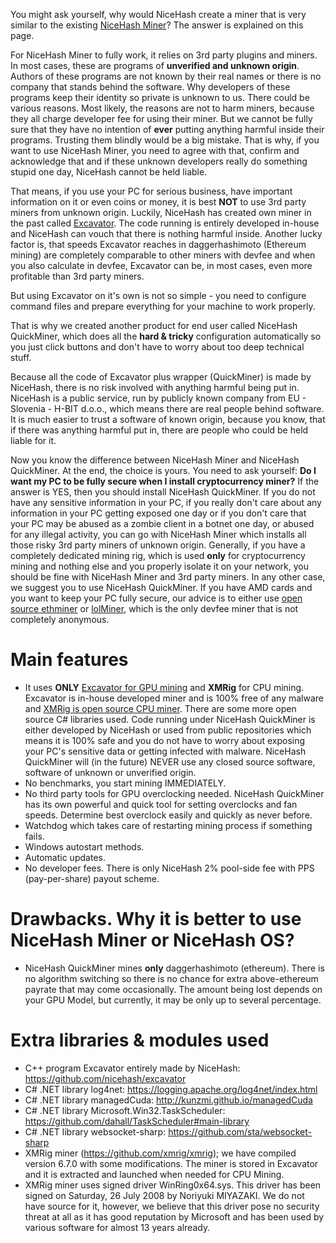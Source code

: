 You might ask yourself, why would NiceHash create a miner that is very similar to the existing [NiceHash Miner](https://github.com/nicehash/NiceHashMiner)? The answer is explained on this page.

For NiceHash Miner to fully work, it relies on 3rd party plugins and miners. In most cases, these are programs of **unverified and unknown origin**. Authors of these programs are not known by their real names or there is no company that stands behind the software. Why developers of these programs keep their identity so private is unknown to us. There could be various reasons. Most likely, the reasons are not to harm miners, because they all charge developer fee for using their miner. But we cannot be fully sure that they have no intention of **ever** putting anything harmful inside their programs. Trusting them blindly would be a big mistake. That is why, if you want to use NiceHash Miner, you need to agree with that, confirm and acknowledge that and if these unknown developers really do something stupid one day, NiceHash cannot be held liable.

That means, if you use your PC for serious business, have important information on it or even coins or money, it is best **NOT** to use 3rd party miners from unknown origin. Luckily, NiceHash has created own miner in the past called [Excavator](https://github.com/nicehash/excavator). The code running is entirely developed in-house and NiceHash can vouch that there is nothing harmful inside. Another lucky factor is, that speeds Excavator reaches in daggerhashimoto (Ethereum mining) are completely comparable to other miners with devfee and when you also calculate in devfee, Excavator can be, in most cases, even more profitable than 3rd party miners.

But using Excavator on it's own is not so simple - you need to configure command files and prepare everything for your machine to work properly.

That is why we created another product for end user called NiceHash QuickMiner, which does all the **hard & tricky** configuration automatically so you just click buttons and don't have to worry about too deep technical stuff.

Because all the code of Excavator plus wrapper (QuickMiner) is made by NiceHash, there is no risk involved with anything harmful being put in. NiceHash is a public service, run by publicly known company from EU - Slovenia - H-BIT d.o.o., which means there are real people behind software. It is much easier to trust a software of known origin, because you know, that if there was anything harmful put in, there are people who could be held liable for it.

Now you know the difference between NiceHash Miner and NiceHash QuickMiner. At the end, the choice is yours. You need to ask yourself: **Do I want my PC to be fully secure when I install cryptocurrency miner?** If the answer is YES, then you should install NiceHash QuickMiner. If you do not have any sensitive information in your PC, if you really don't care about any information in your PC getting exposed one day or if you don't care that your PC may be abused as a zombie client in a botnet one day, or abused for any illegal activity, you can go with NiceHash Miner which installs all those risky 3rd party miners of unknown origin. Generally, if you have a completely dedicated mining rig, which is used **only** for cryptocurrency mining and nothing else and you properly isolate it on your network, you should be fine with NiceHash Miner and 3rd party miners. In any other case, we suggest you to use NiceHash QuickMiner. If you have AMD cards and you want to keep your PC fully secure, our advice is to either use [open source ethminer](https://github.com/ethereum-mining/ethminer) or [lolMiner](https://github.com/Lolliedieb/lolMiner-releases), which is the only devfee miner that is not completely anonymous.

# Main features
* It uses **ONLY** [Excavator for GPU mining](https://github.com/nicehash/excavator) and **XMRig** for CPU mining. Excavator is in-house developed miner and is 100% free of any malware and [XMRig is open source CPU miner](https://github.com/xmrig/xmrig). There are some more open source C# libraries used. Code running under NiceHash QuickMiner is either developed by NiceHash or used from public repositories which means it is 100% safe and you do not have to worry about exposing your PC's sensitive data or getting infected with malware. NiceHash QuickMiner will (in the future) NEVER use any closed source software, software of unknown or unverified origin.
* No benchmarks, you start mining IMMEDIATELY.
* No third party tools for GPU overclocking needed. NiceHash QuickMiner has its own powerful and quick tool for setting overclocks and fan speeds. Determine best overclock easily and quickly as never before.
* Watchdog which takes care of restarting mining process if something fails.
* Windows autostart methods.
* Automatic updates.
* No developer fees. There is only NiceHash 2% pool-side fee with PPS (pay-per-share) payout scheme.

# Drawbacks. Why it is better to use NiceHash Miner or NiceHash OS?
- NiceHash QuickMiner mines **only** daggerhashimoto (ethereum). There is no algorithm switching so there is no chance for extra above-ethereum payrate that may come occasionally. The amount being lost depends on your GPU Model, but currently, it may be only up to several percentage.

# Extra libraries & modules used
* C++ program Excavator entirely made by NiceHash: https://github.com/nicehash/excavator
* C# .NET library log4net: https://logging.apache.org/log4net/index.html
* C# .NET library managedCuda: http://kunzmi.github.io/managedCuda
* C# .NET library Microsoft.Win32.TaskScheduler: https://github.com/dahall/TaskScheduler#main-library
* C# .NET library websocket-sharp: https://github.com/sta/websocket-sharp
* XMRig miner (https://github.com/xmrig/xmrig); we have compiled version 6.7.0 with some modifications. The miner is stored in Excavator and it is extracted and launched when needed for CPU Mining.
* XMRig miner uses signed driver WinRing0x64.sys. This driver has been signed on Saturday, 26 July 2008 by Noriyuki MIYAZAKI. We do not have source for it, however, we believe that this driver pose no security threat at all as it has good reputation by Microsoft and has been used by various software for almost 13 years already.